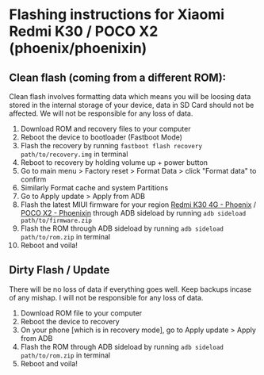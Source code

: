 # Flashing instructions for Xiaomi Redmi K30 / POCO X2 (phoenix/phoenixin)

## Clean flash (coming from a different ROM):
Clean flash involves formatting data which means you will be loosing data stored in the internal storage of your device, data in SD Card should not be affected. We will not be responsible for any loss of data.

1. Download ROM and recovery files to your computer
2. Reboot the device to bootloader (Fastboot Mode)
3. Flash the recovery by running `fastboot flash recovery path/to/recovery.img` in terminal
4. Reboot to recovery by holding volume up + power button
5. Go to main menu > Factory reset > Format Data > click "Format data" to confirm 
6. Similarly Format cache and system Partitions
7. Go to Apply update > Apply from ADB
8. Flash the latest MIUI firmware for your region [Redmi K30 4G - Phoenix][def-phoenix] / [POCO X2 - Phoenixin][def-phoenixin] through ADB sideload by running `adb sideload path/to/firmware.zip`
9. Flash the ROM through ADB sideload by running `adb sideload path/to/rom.zip` in terminal 
10. Reboot and voila!

## Dirty Flash / Update
There will be no loss of data if everything goes well. Keep backups incase of any mishap. I will not be responsible for any loss of data.

1. Download ROM file to your computer
2. Reboot the device to recovery
3. On your phone [which is in recovery mode], go to Apply update > Apply from ADB
4. Flash the ROM through ADB sideload by running `adb sideload path/to/rom.zip` in terminal
5. Reboot and voila!

[def-phoenix]: https://xmfirmwareupdater.com/firmware/phoenix/stable/V13.0.6.0.SGHCNXM/

[def-phoenixin]: https://xmfirmwareupdater.com/firmware/phoenixin/stable/V12.5.7.0.RGHINXM/